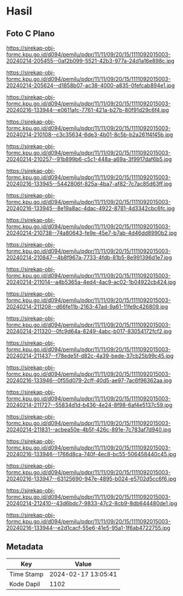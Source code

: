 # Hasil

## Foto C Plano

https://sirekap-obj-formc.kpu.go.id/d094/pemilu/pdpr/11/11/09/20/15/1111092015003-20240214-205455--0af2b099-5521-42b3-977a-24d1a16e898c.jpg

https://sirekap-obj-formc.kpu.go.id/d094/pemilu/pdpr/11/11/09/20/15/1111092015003-20240214-205624--d1858b07-ac38-4000-a835-0fefcab894e1.jpg

https://sirekap-obj-formc.kpu.go.id/d094/pemilu/pdpr/11/11/09/20/15/1111092015003-20240216-133944--e0611afc-7761-421a-b27b-80f91d29c6f4.jpg

https://sirekap-obj-formc.kpu.go.id/d094/pemilu/pdpr/11/11/09/20/15/1111092015003-20240214-210108--c3c35634-6de3-4b01-8c5b-b2a261f4f45b.jpg

https://sirekap-obj-formc.kpu.go.id/d094/pemilu/pdpr/11/11/09/20/15/1111092015003-20240214-210257--91b899b6-c5c1-448a-a69a-3f9917daf6b5.jpg

https://sirekap-obj-formc.kpu.go.id/d094/pemilu/pdpr/11/11/09/20/15/1111092015003-20240216-133945--5442806f-825a-4ba7-af82-7c7ac85d63ff.jpg

https://sirekap-obj-formc.kpu.go.id/d094/pemilu/pdpr/11/11/09/20/15/1111092015003-20240216-133945--8e19a8ac-4dac-4922-8781-4d3342cbc6fc.jpg

https://sirekap-obj-formc.kpu.go.id/d094/pemilu/pdpr/11/11/09/20/15/1111092015003-20240214-210738--74a80643-fe9e-45e7-b7ab-4d46dd8990b2.jpg

https://sirekap-obj-formc.kpu.go.id/d094/pemilu/pdpr/11/11/09/20/15/1111092015003-20240214-210847--4b8f967a-7733-4fdb-81b5-8e991396d1e7.jpg

https://sirekap-obj-formc.kpu.go.id/d094/pemilu/pdpr/11/11/09/20/15/1111092015003-20240214-211014--a4b5365a-4ed4-4ac9-ac02-1b04922cb424.jpg

https://sirekap-obj-formc.kpu.go.id/d094/pemilu/pdpr/11/11/09/20/15/1111092015003-20240214-211208--d66fe11b-2163-47ad-9a61-11fe9c426809.jpg

https://sirekap-obj-formc.kpu.go.id/d094/pemilu/pdpr/11/11/09/20/15/1111092015003-20240214-211320--0fc9d64a-8249-4abc-b017-83054172fcf2.jpg

https://sirekap-obj-formc.kpu.go.id/d094/pemilu/pdpr/11/11/09/20/15/1111092015003-20240214-211437--f78ede5f-d82c-4a39-bede-37cb25b99c45.jpg

https://sirekap-obj-formc.kpu.go.id/d094/pemilu/pdpr/11/11/09/20/15/1111092015003-20240216-133946--0f55d079-2cff-40d5-ae97-7ac6f96362aa.jpg

https://sirekap-obj-formc.kpu.go.id/d094/pemilu/pdpr/11/11/09/20/15/1111092015003-20240214-211727--55834d1d-b436-4e24-8f98-6af4e5137c59.jpg

https://sirekap-obj-formc.kpu.go.id/d094/pemilu/pdpr/11/11/09/20/15/1111092015003-20240214-211831--acbea50e-4b5f-426c-891e-7c783af7d940.jpg

https://sirekap-obj-formc.kpu.go.id/d094/pemilu/pdpr/11/11/09/20/15/1111092015003-20240216-133946--1766d8ca-740f-4ec8-bc55-506458440c45.jpg

https://sirekap-obj-formc.kpu.go.id/d094/pemilu/pdpr/11/11/09/20/15/1111092015003-20240216-133947--63125690-947e-4895-b024-e5702d5cc6f6.jpg

https://sirekap-obj-formc.kpu.go.id/d094/pemilu/pdpr/11/11/09/20/15/1111092015003-20240214-212410--43d6bdc7-9833-47c2-8cb9-8db644480de1.jpg

https://sirekap-obj-formc.kpu.go.id/d094/pemilu/pdpr/11/11/09/20/15/1111092015003-20240216-133944--e2d1cacf-55e6-41e5-95a1-1f6ab4722755.jpg


## Metadata

| Key        | Value               |
| ---------- | ------------------- |
| Time Stamp | 2024-02-17 13:05:41 |
| Kode Dapil | 1102                |



